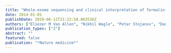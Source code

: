 ```yaml
---
title: "Whole-exome sequencing and clinical interpretation of formalin-fixed, paraffin-embedded tumor samples to guide precision cancer medicine"
date: 2014-01-01
publishDate: 2019-06-12T21:22:58.863536Z
authors: ["Eliezer M Van Allen", "Nikhil Wagle", "Petar Stojanov", "Danielle L Perrin", "Kristian Cibulskis", "Sara Marlow", "Judit Jane-Valbuena", "Dennis C Friedrich", "Gregory Kryukov", "Scott L Carter", " others"]
publication_types: ["2"]
abstract: ""
featured: false
publication: "*Nature medicine*"
---
```



